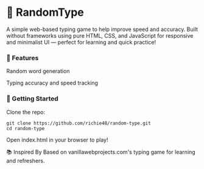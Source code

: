 # 🧠 RandomType
A simple web-based typing game to help improve speed and accuracy. Built without frameworks using pure HTML, CSS, and JavaScript for responsive and minimalist UI — perfect for learning and quick practice!   

### 🎯 Features
Random word generation   
   
Typing accuracy and speed tracking    
   
### 🚀 Getting Started
Clone the repo:
```
git clone https://github.com/richie48/random-type.git
cd random-type
```
Open index.html in your browser to play!

📚 Inspired By
Based on vanillawebprojects.com's typing game for learning and refreshers.
